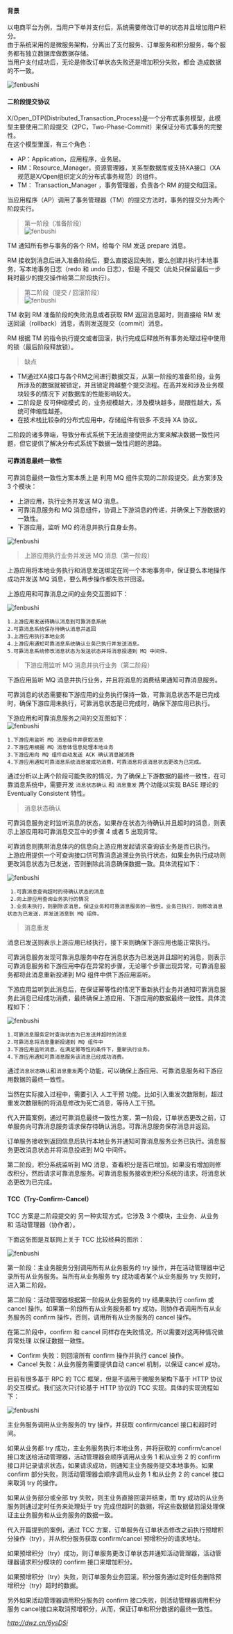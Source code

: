 #### 背景
以电商平台为例，当用户下单并支付后，系统需要修改订单的状态并且增加用户积分。  
由于系统采用的是微服务架构，分离出了支付服务、订单服务和积分服务，每个服务都有独立数据库做数据存储。  
当用户支付成功后，无论是修改订单状态失败还是增加积分失败，都会 造成数据的不一致。  

![fenbushi](https://github.com/tinysKai/JavaNode/blob/master/image/article/2018/0709/fenbushi1.png)
  
  
#### 二阶段提交协议
X/Open_DTP(Distributed_Transaction_Process)是一个分布式事务模型，此模型主要使用二阶段提交（2PC，Two-Phase-Commit）来保证分布式事务的完整性。  
在这个模型里面，有三个角色：  
+ AP：Application，应用程序，业务层。
+ RM：Resource_Manager，资源管理器，关系型数据库或支持XA接口（XA规范是X/Open组织定义的分布式事务规范）的组件。
+ TM： Transaction_Manager ，事务管理器，负责各个 RM 的提交和回滚。

当应用程序（AP）调用了事务管理器（TM）的提交方法时，事务的提交分为两个阶段实行。

>第一阶段（准备阶段）  
![fenbushi](https://github.com/tinysKai/JavaNode/blob/master/image/article/2018/0709/fenbushi2.png)

TM 通知所有参与事务的各个 RM，给每个 RM 发送 prepare 消息。

RM 接收到消息后进入准备阶段后，要么直接返回失败，要么创建并执行本地事务，写本地事务日志（redo 和 undo 日志），但是 不提交（此处只保留最后一步耗时最少的提交操作给第二阶段执行）。

>第二阶段（提交 / 回滚阶段）  
![fenbushi](https://github.com/tinysKai/JavaNode/blob/master/image/article/2018/0709/fenbushi3.png)  

TM 收到 RM 准备阶段的失败消息或者获取 RM 返回消息超时，则直接给 RM 发送回滚（rollback）消息，否则发送提交（commit）消息。

RM 根据 TM 的指令执行提交或者回滚，执行完成后释放所有事务处理过程中使用的锁（最后阶段释放锁）。

>缺点  
+ TM通过XA接口与各个RM之间进行数据交互，从第一阶段的准备阶段，业务所涉及的数据就被锁定，并且锁定跨越整个提交流程。在高并发和涉及业务模块较多的情况下 对数据库的性能影响较大。
+ 二阶段是 反可伸缩模式 的，业务规模越大，涉及模块越多，局限性越大，系统可伸缩性越差。
+ 在技术栈比较杂的分布式应用中，存储组件有很多 不支持 XA 协议。

二阶段的诸多弊端，导致分布式系统下无法直接使用此方案来解决数据一致性问题，但它提供了解决分布式系统下数据一致性问题的思路。

#### 可靠消息最终一致性
可靠消息最终一致性方案本质上是 利用 MQ 组件实现的二阶段提交。此方案涉及 3 个模块：
+ 上游应用，执行业务并发送 MQ 消息。
+ 可靠消息服务和 MQ 消息组件，协调上下游消息的传递，并确保上下游数据的一致性。
+ 下游应用，监听 MQ 的消息并执行自身业务。

![fenbushi](https://github.com/tinysKai/JavaNode/blob/master/image/article/2018/0709/fenbushi4.png)  

>上游应用执行业务并发送 MQ 消息（第一阶段）  

上游应用将本地业务执行和消息发送绑定在同一个本地事务中，保证要么本地操作成功并发送 MQ 消息，要么两步操作都失败并回滚。

上游应用和可靠消息之间的业务交互图如下：  

![fenbushi](https://github.com/tinysKai/JavaNode/blob/master/image/article/2018/0709/fenbushi5.png)  

    1.上游应用发送待确认消息到可靠消息系统
    2.可靠消息系统保存待确认消息并返回
    3.上游应用执行本地业务
    4.上游应用通知可靠消息系统确认业务已执行并发送消息。
    5.可靠消息系统修改消息状态为发送状态并将消息投递到 MQ 中间件。

>下游应用监听 MQ 消息并执行业务（第二阶段）    

下游应用监听 MQ 消息并执行业务，并且将消息的消费结果通知可靠消息服务。

可靠消息的状态需要和下游应用的业务执行保持一致，可靠消息状态不是已完成时，确保下游应用未执行，可靠消息状态是已完成时，确保下游应用已执行。

下游应用和可靠消息服务之间的交互图如下：  
![fenbushi](https://github.com/tinysKai/JavaNode/blob/master/image/article/2018/0709/fenbushi6.png)  
  
    1.下游应用监听 MQ 消息组件并获取消息
    2.下游应用根据 MQ 消息体信息处理本地业务
    3.下游应用向 MQ 组件自动发送 ACK 确认消息被消费
    4.下游应用通知可靠消息系统消息被成功消费，可靠消息将该消息状态更改为已完成。  


通过分析以上两个阶段可能失败的情况，为了确保上下游数据的最终一致性，在可靠消息系统中，需要开发 `消息状态确认` 和 `消息重发` 两个功能以实现 BASE 理论的 Eventually Consistent 特性。


>消息状态确认  

可靠消息服务定时监听消息的状态，如果存在状态为待确认并且超时的消息，则表示上游应用和可靠消息交互中的步骤 4 或者 5 出现异常。  
  
可靠消息则携带消息体内的信息向上游应用发起请求查询该业务是否已执行。  
上游应用提供一个可查询接口供可靠消息追溯业务执行状态，如果业务执行成功则更改消息状态为已发送，否则删除此消息确保数据一致。具体流程如下：  

![fenbushi](https://github.com/tinysKai/JavaNode/blob/master/image/article/2018/0709/fenbushi7.png)  

     1.可靠消息查询超时的待确认状态的消息
     2.向上游应用查询业务执行的情况
     3.业务未执行，则删除该消息，保证业务和可靠消息服务的一致性。业务已执行，则修改消息状态为已发送，并发送消息到 MQ 组件。
 
  
>消息重发  

消息已发送则表示上游应用已经执行，接下来则确保下游应用也能正常执行。  


可靠消息服务发现可靠消息服务中存在消息状态为已发送并且超时的消息，则表示可靠消息服务和下游应用中存在异常的步骤，无论哪个步骤出现异常，可靠消息服务都将此消息重新投递到 MQ 组件中供下游应用监听。  


下游应用监听到此消息后，在保证幂等性的情况下重新执行业务并通知可靠消息服务此消息已经成功消费，最终确保上游应用、下游应用的数据最终一致性。具体流程如下：  

![fenbushi](https://github.com/tinysKai/JavaNode/blob/master/image/article/2018/0709/fenbushi8.png)  
  
    1.可靠消息服务定时查询状态为已发送并超时的消息
    2.可靠消息将消息重新投递到 MQ 组件中
    3.下游应用监听消息，在满足幂等性的条件下，重新执行业务。
    4.下游应用通知可靠消息服务该消息已经成功消费。
      
      
通过`消息状态确认`和`消息重发`两个功能，可以确保上游应用、可靠消息服务和下游应用数据的最终一致性。

当然在实际接入过程中，需要引入 人工干预 功能。比如引入重发次数限制，超过重发次数限制的将消息修改为死亡消息，等待人工干预。      


代入开篇案例，通过可靠消息最终一致性方案，第一阶段，订单状态更改之前，订单服务向可靠消息服务请求保存待确认消息。可靠消息服务保存消息并返回。

订单服务接收到返回信息后执行本地业务并通知可靠消息服务业务已执行。消息服务更改消息状态并将消息投递到 MQ 中间件。

第二阶段，积分系统监听到 MQ 消息，查看积分是否已增加，如果没有增加则修改积分，然后请求可靠消息服务。可靠消息服务接收到积分系统的请求，将消息状态更改为已完成。  


#### TCC（Try-Confirm-Cancel）
TCC 方案是二阶段提交的 另一种实现方式，它涉及 3 个模块，主业务、从业务 和 活动管理器（协作者）。

下面这张图是互联网上关于 TCC 比较经典的图示：  

![fenbushi](https://github.com/tinysKai/JavaNode/blob/master/image/article/2018/0709/fenbushi9.png)
  
第一阶段：主业务服务分别调用所有从业务服务的 try 操作，并在活动管理器中记录所有从业务服务。当所有从业务服务 try 成功或者某个从业务服务 try 失败时，进入第二阶段。

第二阶段：活动管理器根据第一阶段从业务服务的 try 结果来执行 confirm 或 cancel 操作。如果第一阶段所有从业务服务都 try 成功，则协作者调用所有从业务服务的 confirm 操作，否则，调用所有从业务服务的 cancel 操作。

在第二阶段中，confirm 和 cancel 同样存在失败情况，所以需要对这两种情况做 异常处理 以保证数据一致性。

+ Confirm 失败：则回滚所有 confirm 操作并执行 cancel 操作。
+ Cancel 失败：从业务服务需要提供自动 cancel 机制，以保证 cancel 成功。 
 
 
目前有很多基于 RPC 的 TCC 框架，但是不适用于微服务架构下基于 HTTP 协议的交互模式。我们这次只讨论基于 HTTP 协议的 TCC 实现。具体的实现流程如下：  

 ![fenbushi](https://github.com/tinysKai/JavaNode/blob/master/image/article/2018/0709/fenbushi10.png)  
 
 主业务服务调用从业务服务的 try 操作，并获取 confirm/cancel 接口和超时时间。
 
 如果从业务都 try 成功，主业务服务执行本地业务，并将获取的 confirm/cancel 接口发送给活动管理器，活动管理器会顺序调用从业务 1 和从业务 2 的 confirm 接口并记录请求状态，如果请求成功，则通知主业务服务提交本地事务。如果 confirm 部分失败，则活动管理器会顺序调用从业务 1 和从业务 2 的 cancel 接口来取消 try 的操作。
 
 如果从业务部分或全部 try 失败，则主业务直接回滚并结束，而 try 成功的从业务服务则通过定时任务来处理处于 try 完成但超时的数据，将这些数据做回滚处理保证主业务服务和从业务服务的数据一致。  
 
 
代入开篇提到的案例，通过 TCC 方案，订单服务在订单状态修改之前执行预增积分操作（try），并从积分服务获取 confirm/cancel 预增积分的请求地址。

如果预增积分（try）成功，则订单服务更改订单状态并通知活动管理器，活动管理器请求积分模块的 confirm 接口来增加积分。

如果预增积分（try）失败，则订单服务业务回滚。积分服务通过定时任务删除预增积分（try）超时的数据。

另外如果活动管理器调用积分服务的 confirm 接口失败，则活动管理器调用积分服务 cancel接口来取消预增积分，从而，保证订单和积分数据的最终一致性。 
 
 

*http://dwz.cn/6ysDSi*